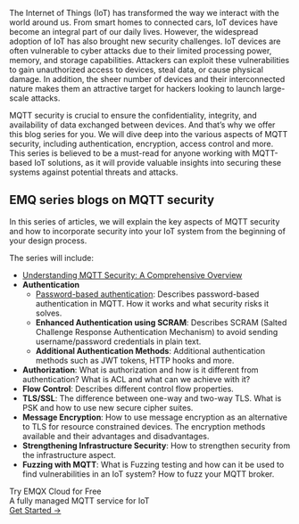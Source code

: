 The Internet of Things (IoT) has transformed the way we interact with the world around us. From smart homes to connected cars, IoT devices have become an integral part of our daily lives. However, the widespread adoption of IoT has also brought new security challenges. IoT devices are often vulnerable to cyber attacks due to their limited processing power, memory, and storage capabilities. Attackers can exploit these vulnerabilities to gain unauthorized access to devices, steal data, or cause physical damage. In addition, the sheer number of devices and their interconnected nature makes them an attractive target for hackers looking to launch large-scale attacks.

MQTT security is crucial to ensure the confidentiality, integrity, and availability of data exchanged between devices. And that’s why we offer this blog series for you. We will dive deep into the various aspects of MQTT security, including authentication, encryption, access control and more. This series is believed to be a must-read for anyone working with MQTT-based IoT solutions, as it will provide valuable insights into securing these systems against potential threats and attacks.


## EMQ series blogs on MQTT security

In this series of articles, we will explain the key aspects of MQTT security and how to incorporate security into your IoT system from the beginning of your design process.

The series will include:

- [Understanding MQTT Security: A Comprehensive Overview](https://www.emqx.com/en/blog/understanding-mqtt-security-a-comprehensive-overview)
- **Authentication**
  - [Password-based authentication](https://www.emqx.com/en/blog/securing-mqtt-with-username-and-password-authentication): Describes password-based authentication in MQTT. How it works and what security risks it solves.
  - **Enhanced Authentication using SCRAM**: Describes SCRAM (Salted Challenge Response Authentication Mechanism) to avoid sending username/password credentials in plain text.
  - **Additional Authentication Methods**: Additional authentication methods such as JWT tokens, HTTP hooks and more.
- **Authorization**: What is authorization and how is it different from authentication? What is ACL and what can we achieve with it?
- **Flow Control**: Describes different control flow properties.
- **TLS/SSL**: The difference between one-way and two-way TLS. What is PSK and how to use new secure cipher suites.
- **Message Encryption**: How to use message encryption as an alternative to TLS for resource constrained devices. The encryption methods available and their advantages and disadvantages.
- **Strengthening Infrastructure Security**: How to strengthen security from the infrastructure aspect.
- **Fuzzing with MQTT**: What is Fuzzing testing and how can it be used to find vulnerabilities in an IoT system? How to fuzz your MQTT broker.



<section class="promotion">
    <div>
        Try EMQX Cloud for Free
        <div class="is-size-14 is-text-normal has-text-weight-normal">A fully managed MQTT service for IoT</div>
    </div>
    <a href="https://accounts.emqx.com/signup?continue=https://cloud-intl.emqx.com/console/deployments/0?oper=new" class="button is-gradient px-5">Get Started →</a>
</section>
